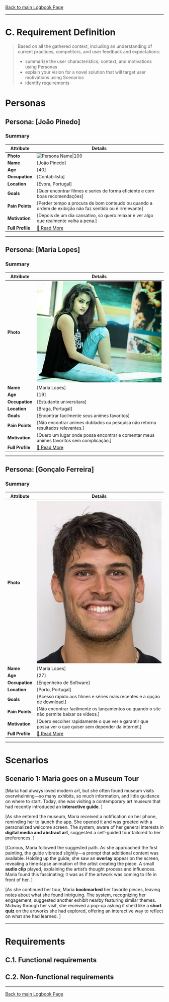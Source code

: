 [Back to main Logbook Page](../hci_logbook.md)

---
# C. Requirement Definition
>	Based on all the gathered context, including an understanding of current practices, competitors, and user feedback and expectations: 
>	- summarize the user characteristics, context, and motivations using Personas
>	- explain your vision for a novel solution that will target user motivations using Scenarios
>	- identify requirements

# Personas

## Persona: [João Pinedo] 
### Summary 
| Attribute        | Details                                       |
| ---------------- | --------------------------------------------- |
| **Photo**        | ![Persona Name\|100](personas/persona1.jpeg)  |
| **Name**         | [João Pinedo]                                |
| **Age**          | [40]                                 |
| **Occupation**   | [Contabilista]                           |
| **Location**     | [Évora, Portugal]                               |
| **Goals**        | [Quer encontrar filmes e series de forma eficiente e com boas recomendações]           |
| **Pain Points**  | [Perder tempo a procura de bom conteudo ou quando a ordem de exibição não faz sentido ou é irrelevante]              |
| **Motivation**   | [Depois de um dia cansativo, só quero relaxar e ver algo que realmente valha a pena.]                |
| **Full Profile** | [📄 Read More](personas/persona1_template.md) |

---
## Persona: [Maria Lopes] 
### Summary 
| Attribute        | Details                                       |
| ---------------- | --------------------------------------------- |
| **Photo**        | ![Persona Name](personas/persona2.jpg)            |
| **Name**         | [Maria Lopes]                                |
| **Age**          | [19]                                 |
| **Occupation**   | [Estudante universitara]                           |
| **Location**     | [Braga, Portugal]                               |
| **Goals**        | [Encontrar facilmente seus animes favoritos]           |
| **Pain Points**  | [Não encontrar animes dublados ou pesquisa não retorna resultados relevantes.]              |
| **Motivation**   | [Quero um lugar onde possa encontrar e comentar meus animes favoritos sem complicação.]                |
| **Full Profile** | [📄 Read More](personas/persona2_template.md) |

---
## Persona: [Gonçalo Ferreira] 
### Summary 
| Attribute        | Details                                       |
| ---------------- | --------------------------------------------- |
| **Photo**        | ![Persona Name](personas/persona3.jpg)            |
| **Name**         | [Maria Lopes]                                |
| **Age**          | [27]                                 |
| **Occupation**   | [Engenheiro de Software]                           |
| **Location**     | [Porto, Portugal]                               |
| **Goals**        | [Acesso rápido aos filmes e séries mais recentes e a opção de download.]           |
| **Pain Points**  | [Não encontrar facilmente os lançamentos ou quando o site não permite baixar os vídeos.]              |
| **Motivation**   | [Quero escolher rapidamente o que ver e garantir que possa ver o que quiser sem depender da internet.]                |
| **Full Profile** | [📄 Read More](personas/persona2_template.md) |

---



# Scenarios


## Scenario 1: Maria goes on a Museum Tour

[Maria had always loved modern art, but she often found museum visits overwhelming—so many exhibits, so much information, and little guidance on where to start. Today, she was visiting a contemporary art museum that had recently introduced an **interactive guide**.  ]

[As she entered the museum, Maria received a notification on her phone, reminding her to launch the app. She opened it and was greeted with a personalized welcome screen. The system, aware of her general interests in **digital media and abstract art**, suggested a self-guided tour tailored to her preferences.  ]

[Curious, Maria followed the suggested path. As she approached the first painting, the guide vibrated slightly—a prompt that additional content was available. Holding up the guide, she saw an **overlay** appear on the screen, revealing a time-lapse animation of the artist creating the piece. A small **audio clip** played, explaining the artist’s thought process and influences. Maria found this fascinating; it was as if the artwork was coming to life in front of her.  ]

[As she continued her tour, Maria **bookmarked** her favorite pieces, leaving notes about what she found intriguing. The system, recognizing her engagement, suggested another exhibit nearby featuring similar themes. Midway through her visit, she received a pop-up asking if she’d like a **short quiz** on the artworks she had explored, offering an interactive way to reflect on what she had learned.  ]

---


# Requirements





## C.1. Functional requirements


## C.2. Non-functional requirements


---
[Back to main Logbook Page](hci_logbook.md)